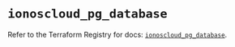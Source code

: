 # `ionoscloud_pg_database`

Refer to the Terraform Registry for docs: [`ionoscloud_pg_database`](https://registry.terraform.io/providers/ionos-cloud/ionoscloud/6.7.16/docs/resources/pg_database).
